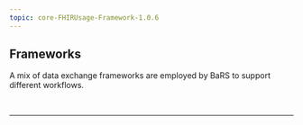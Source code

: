 ```yaml
---
topic: core-FHIRUsage-Framework-1.0.6
---
```


## Frameworks

A mix of data exchange frameworks are employed by BaRS to support different workflows.

<br>
<hr>